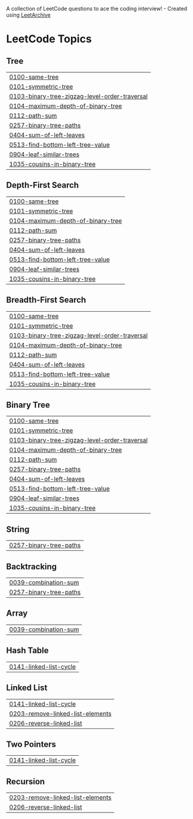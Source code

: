 A collection of LeetCode questions to ace the coding interview! - Created using [LeetArchive](https://github.com/anujlunawat/LeetArchive)


<!---LeetCode Topics Start-->
# LeetCode Topics
## Tree
|  |
| ------- |
| [0100-same-tree](https://github.com/polachandu/LeetCode/tree/main/LeetCode/0100-same-tree) |
| [0101-symmetric-tree](https://github.com/polachandu/LeetCode/tree/main/LeetCode/0101-symmetric-tree) |
| [0103-binary-tree-zigzag-level-order-traversal](https://github.com/polachandu/LeetCode/tree/main/LeetCode/0103-binary-tree-zigzag-level-order-traversal) |
| [0104-maximum-depth-of-binary-tree](https://github.com/polachandu/LeetCode/tree/main/LeetCode/0104-maximum-depth-of-binary-tree) |
| [0112-path-sum](https://github.com/polachandu/LeetCode/tree/main/LeetCode/0112-path-sum) |
| [0257-binary-tree-paths](https://github.com/polachandu/LeetCode/tree/main/LeetCode/0257-binary-tree-paths) |
| [0404-sum-of-left-leaves](https://github.com/polachandu/LeetCode/tree/main/LeetCode/0404-sum-of-left-leaves) |
| [0513-find-bottom-left-tree-value](https://github.com/polachandu/LeetCode/tree/main/LeetCode/0513-find-bottom-left-tree-value) |
| [0904-leaf-similar-trees](https://github.com/polachandu/LeetCode/tree/main/LeetCode/0904-leaf-similar-trees) |
| [1035-cousins-in-binary-tree](https://github.com/polachandu/LeetCode/tree/main/LeetCode/1035-cousins-in-binary-tree) |
## Depth-First Search
|  |
| ------- |
| [0100-same-tree](https://github.com/polachandu/LeetCode/tree/main/LeetCode/0100-same-tree) |
| [0101-symmetric-tree](https://github.com/polachandu/LeetCode/tree/main/LeetCode/0101-symmetric-tree) |
| [0104-maximum-depth-of-binary-tree](https://github.com/polachandu/LeetCode/tree/main/LeetCode/0104-maximum-depth-of-binary-tree) |
| [0112-path-sum](https://github.com/polachandu/LeetCode/tree/main/LeetCode/0112-path-sum) |
| [0257-binary-tree-paths](https://github.com/polachandu/LeetCode/tree/main/LeetCode/0257-binary-tree-paths) |
| [0404-sum-of-left-leaves](https://github.com/polachandu/LeetCode/tree/main/LeetCode/0404-sum-of-left-leaves) |
| [0513-find-bottom-left-tree-value](https://github.com/polachandu/LeetCode/tree/main/LeetCode/0513-find-bottom-left-tree-value) |
| [0904-leaf-similar-trees](https://github.com/polachandu/LeetCode/tree/main/LeetCode/0904-leaf-similar-trees) |
| [1035-cousins-in-binary-tree](https://github.com/polachandu/LeetCode/tree/main/LeetCode/1035-cousins-in-binary-tree) |
## Breadth-First Search
|  |
| ------- |
| [0100-same-tree](https://github.com/polachandu/LeetCode/tree/main/LeetCode/0100-same-tree) |
| [0101-symmetric-tree](https://github.com/polachandu/LeetCode/tree/main/LeetCode/0101-symmetric-tree) |
| [0103-binary-tree-zigzag-level-order-traversal](https://github.com/polachandu/LeetCode/tree/main/LeetCode/0103-binary-tree-zigzag-level-order-traversal) |
| [0104-maximum-depth-of-binary-tree](https://github.com/polachandu/LeetCode/tree/main/LeetCode/0104-maximum-depth-of-binary-tree) |
| [0112-path-sum](https://github.com/polachandu/LeetCode/tree/main/LeetCode/0112-path-sum) |
| [0404-sum-of-left-leaves](https://github.com/polachandu/LeetCode/tree/main/LeetCode/0404-sum-of-left-leaves) |
| [0513-find-bottom-left-tree-value](https://github.com/polachandu/LeetCode/tree/main/LeetCode/0513-find-bottom-left-tree-value) |
| [1035-cousins-in-binary-tree](https://github.com/polachandu/LeetCode/tree/main/LeetCode/1035-cousins-in-binary-tree) |
## Binary Tree
|  |
| ------- |
| [0100-same-tree](https://github.com/polachandu/LeetCode/tree/main/LeetCode/0100-same-tree) |
| [0101-symmetric-tree](https://github.com/polachandu/LeetCode/tree/main/LeetCode/0101-symmetric-tree) |
| [0103-binary-tree-zigzag-level-order-traversal](https://github.com/polachandu/LeetCode/tree/main/LeetCode/0103-binary-tree-zigzag-level-order-traversal) |
| [0104-maximum-depth-of-binary-tree](https://github.com/polachandu/LeetCode/tree/main/LeetCode/0104-maximum-depth-of-binary-tree) |
| [0112-path-sum](https://github.com/polachandu/LeetCode/tree/main/LeetCode/0112-path-sum) |
| [0257-binary-tree-paths](https://github.com/polachandu/LeetCode/tree/main/LeetCode/0257-binary-tree-paths) |
| [0404-sum-of-left-leaves](https://github.com/polachandu/LeetCode/tree/main/LeetCode/0404-sum-of-left-leaves) |
| [0513-find-bottom-left-tree-value](https://github.com/polachandu/LeetCode/tree/main/LeetCode/0513-find-bottom-left-tree-value) |
| [0904-leaf-similar-trees](https://github.com/polachandu/LeetCode/tree/main/LeetCode/0904-leaf-similar-trees) |
| [1035-cousins-in-binary-tree](https://github.com/polachandu/LeetCode/tree/main/LeetCode/1035-cousins-in-binary-tree) |
## String
|  |
| ------- |
| [0257-binary-tree-paths](https://github.com/polachandu/LeetCode/tree/main/LeetCode/0257-binary-tree-paths) |
## Backtracking
|  |
| ------- |
| [0039-combination-sum](https://github.com/polachandu/LeetCode/tree/main/LeetCode/0039-combination-sum) |
| [0257-binary-tree-paths](https://github.com/polachandu/LeetCode/tree/main/LeetCode/0257-binary-tree-paths) |
## Array
|  |
| ------- |
| [0039-combination-sum](https://github.com/polachandu/LeetCode/tree/main/LeetCode/0039-combination-sum) |
## Hash Table
|  |
| ------- |
| [0141-linked-list-cycle](https://github.com/polachandu/LeetCode/tree/main/LeetCode/0141-linked-list-cycle) |
## Linked List
|  |
| ------- |
| [0141-linked-list-cycle](https://github.com/polachandu/LeetCode/tree/main/LeetCode/0141-linked-list-cycle) |
| [0203-remove-linked-list-elements](https://github.com/polachandu/LeetCode/tree/main/LeetCode/0203-remove-linked-list-elements) |
| [0206-reverse-linked-list](https://github.com/polachandu/LeetCode/tree/main/LeetCode/0206-reverse-linked-list) |
## Two Pointers
|  |
| ------- |
| [0141-linked-list-cycle](https://github.com/polachandu/LeetCode/tree/main/LeetCode/0141-linked-list-cycle) |
## Recursion
|  |
| ------- |
| [0203-remove-linked-list-elements](https://github.com/polachandu/LeetCode/tree/main/LeetCode/0203-remove-linked-list-elements) |
| [0206-reverse-linked-list](https://github.com/polachandu/LeetCode/tree/main/LeetCode/0206-reverse-linked-list) |
<!---LeetCode Topics End-->